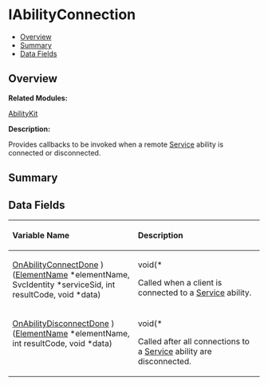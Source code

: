 # IAbilityConnection<a name="ZH-CN_TOPIC_0000001054479567"></a>

-   [Overview](#section1831135900165631)
-   [Summary](#section1540980390165631)
-   [Data Fields](#pub-attribs)

## **Overview**<a name="section1831135900165631"></a>

**Related Modules:**

[AbilityKit](AbilityKit.md)

**Description:**

Provides callbacks to be invoked when a remote  [Service](Service.md)  ability is connected or disconnected. 

## **Summary**<a name="section1540980390165631"></a>

## Data Fields<a name="pub-attribs"></a>

<a name="table989694410165631"></a>
<table><thead align="left"><tr id="row1213064226165631"><th class="cellrowborder" valign="top" width="50%" id="mcps1.1.3.1.1"><p id="p225743872165631"><a name="p225743872165631"></a><a name="p225743872165631"></a>Variable Name</p>
</th>
<th class="cellrowborder" valign="top" width="50%" id="mcps1.1.3.1.2"><p id="p1420673164165631"><a name="p1420673164165631"></a><a name="p1420673164165631"></a>Description</p>
</th>
</tr>
</thead>
<tbody><tr id="row108814336165631"><td class="cellrowborder" valign="top" width="50%" headers="mcps1.1.3.1.1 "><p id="p1167230993165631"><a name="p1167230993165631"></a><a name="p1167230993165631"></a><a href="AbilityKit.md#ga3b9bfacbcf1564c83cffbfff7889998a">OnAbilityConnectDone</a> )(<a href="ElementName.md">ElementName</a> *elementName, SvcIdentity *serviceSid, int resultCode, void *data)</p>
</td>
<td class="cellrowborder" valign="top" width="50%" headers="mcps1.1.3.1.2 "><p id="p1903338102165631"><a name="p1903338102165631"></a><a name="p1903338102165631"></a>void(* </p>
<p id="p798332460165631"><a name="p798332460165631"></a><a name="p798332460165631"></a>Called when a client is connected to a <a href="Service.md">Service</a> ability. </p>
</td>
</tr>
<tr id="row928781257165631"><td class="cellrowborder" valign="top" width="50%" headers="mcps1.1.3.1.1 "><p id="p457566603165631"><a name="p457566603165631"></a><a name="p457566603165631"></a><a href="AbilityKit.md#gaba7cf0abb517890ef1a3949e398aaf1d">OnAbilityDisconnectDone</a> )(<a href="ElementName.md">ElementName</a> *elementName, int resultCode, void *data)</p>
</td>
<td class="cellrowborder" valign="top" width="50%" headers="mcps1.1.3.1.2 "><p id="p1962129111165631"><a name="p1962129111165631"></a><a name="p1962129111165631"></a>void(* </p>
<p id="p1232143269165631"><a name="p1232143269165631"></a><a name="p1232143269165631"></a>Called after all connections to a <a href="Service.md">Service</a> ability are disconnected. </p>
</td>
</tr>
</tbody>
</table>


